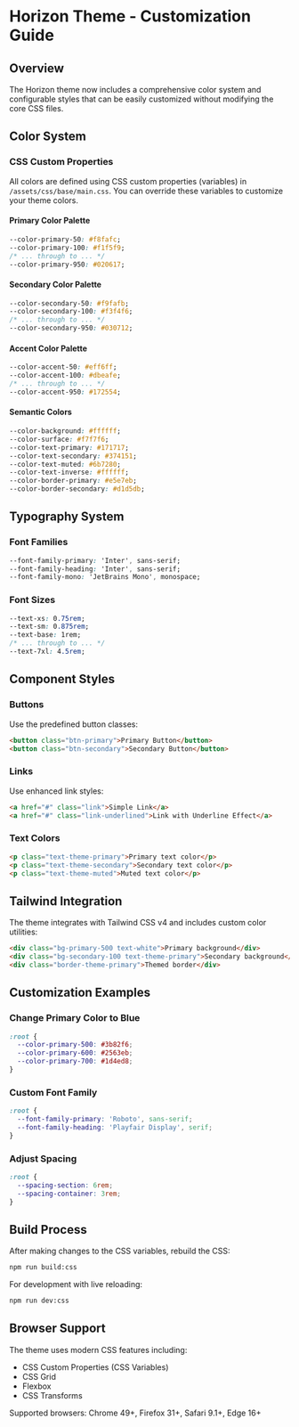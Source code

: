 # Horizon Theme - Customization Guide

## Overview

The Horizon theme now includes a comprehensive color system and configurable styles that can be easily customized without modifying the core CSS files.

## Color System

### CSS Custom Properties

All colors are defined using CSS custom properties (variables) in `/assets/css/base/main.css`. You can override these variables to customize your theme colors.

#### Primary Color Palette
```css
--color-primary-50: #f8fafc;
--color-primary-100: #f1f5f9;
/* ... through to ... */
--color-primary-950: #020617;
```

#### Secondary Color Palette
```css
--color-secondary-50: #f9fafb;
--color-secondary-100: #f3f4f6;
/* ... through to ... */
--color-secondary-950: #030712;
```

#### Accent Color Palette
```css
--color-accent-50: #eff6ff;
--color-accent-100: #dbeafe;
/* ... through to ... */
--color-accent-950: #172554;
```

#### Semantic Colors
```css
--color-background: #ffffff;
--color-surface: #f7f7f6;
--color-text-primary: #171717;
--color-text-secondary: #374151;
--color-text-muted: #6b7280;
--color-text-inverse: #ffffff;
--color-border-primary: #e5e7eb;
--color-border-secondary: #d1d5db;
```

## Typography System

### Font Families
```css
--font-family-primary: 'Inter', sans-serif;
--font-family-heading: 'Inter', sans-serif;
--font-family-mono: 'JetBrains Mono', monospace;
```

### Font Sizes
```css
--text-xs: 0.75rem;
--text-sm: 0.875rem;
--text-base: 1rem;
/* ... through to ... */
--text-7xl: 4.5rem;
```

## Component Styles

### Buttons

Use the predefined button classes:

```html
<button class="btn-primary">Primary Button</button>
<button class="btn-secondary">Secondary Button</button>
```

### Links

Use enhanced link styles:

```html
<a href="#" class="link">Simple Link</a>
<a href="#" class="link-underlined">Link with Underline Effect</a>
```

### Text Colors

```html
<p class="text-theme-primary">Primary text color</p>
<p class="text-theme-secondary">Secondary text color</p>
<p class="text-theme-muted">Muted text color</p>
```

## Tailwind Integration

The theme integrates with Tailwind CSS v4 and includes custom color utilities:

```html
<div class="bg-primary-500 text-white">Primary background</div>
<div class="bg-secondary-100 text-theme-primary">Secondary background</div>
<div class="border-theme-primary">Themed border</div>
```


## Customization Examples

### Change Primary Color to Blue
```css
:root {
  --color-primary-500: #3b82f6;
  --color-primary-600: #2563eb;
  --color-primary-700: #1d4ed8;
}
```

### Custom Font Family
```css
:root {
  --font-family-primary: 'Roboto', sans-serif;
  --font-family-heading: 'Playfair Display', serif;
}
```

### Adjust Spacing
```css
:root {
  --spacing-section: 6rem;
  --spacing-container: 3rem;
}
```

## Build Process

After making changes to the CSS variables, rebuild the CSS:

```bash
npm run build:css
```

For development with live reloading:

```bash
npm run dev:css
```

## Browser Support

The theme uses modern CSS features including:
- CSS Custom Properties (CSS Variables)
- CSS Grid
- Flexbox
- CSS Transforms

Supported browsers: Chrome 49+, Firefox 31+, Safari 9.1+, Edge 16+